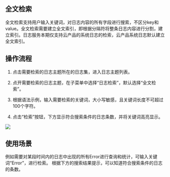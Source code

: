 ## 全文检索
全文检索支持用户输入关键词，对日志内容的所有字段进行搜索，不区分key和value。全文检索需要建立全文索引，即根据分隔符将整条日志内容进行分割，建立索引。日志服务本期仅支持云产品的系统日志的检索，云产品系统日志默认建立全文索引。

## 操作流程
1. 点击需要检索的日志主题所在的日志集，进入日志主题列表。

2. 点开需要检索的日志主题，在子菜单中选择“日志检索”，默认选择“全文检索”。

3. 根据语法示例，输入需要检索的关键词，大小写敏感，且关键词长度不可超过100个字符。

4. 点击“检索”按钮，下方显示符合搜索条件的日志条数，并将关键词高亮显示。

![](https://raw.githubusercontent.com/jdcloudcom/cn/zhangwenjie-only/image/LogService/LogSearch/logsearch01.jpg)

## 使用场景

例如需要对某段时间内的日志中出现的所有Error进行查询和统计，可输入关键词“Error”，进行检索。
根据下方的搜索结果提示，可以知道符合搜索条件的日志的条数。
